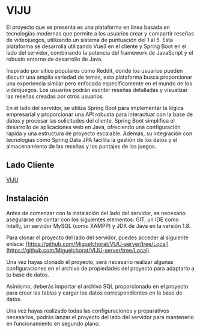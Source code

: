 # VIJU

El proyecto que se presenta es una plataforma en línea basada en tecnologías modernas que permite a los usuarios crear y compartir reseñas de videojuegos, utilizando un sistema de puntuación del 1 al 5. Esta plataforma se desarrolla utilizando Vue3 en el cliente y Spring Boot en el lado del servidor, combinando la potencia del framework de JavaScript y el robusto entorno de desarrollo de Java.

Inspirado por sitios populares como Reddit, donde los usuarios pueden discutir una amplia variedad de temas, esta plataforma busca proporcionar una experiencia similar pero enfocada específicamente en el mundo de los videojuegos. Los usuarios podrán escribir reseñas detalladas y visualizar las reseñas creadas por otros usuarios.

En el lado del servidor, se utiliza Spring Boot para implementar la lógica empresarial y proporcionar una API robusta para interactuar con la base de datos y procesar las solicitudes del cliente. Spring Boot simplifica el desarrollo de aplicaciones web en Java, ofreciendo una configuración rápida y una estructura de proyecto escalable. Además, su integración con tecnologías como Spring Data JPA facilita la gestión de los datos y el almacenamiento de las reseñas y los puntajes de los juegos.

## Lado Cliente

[VIJU](https://github.com/Miguelchorat/VIJU)

## Instalación

Antes de comenzar con la instalación del lado del servidor, es necesario asegurarse de contar con los siguientes elementos: GIT, un IDE como Intellij, un servidor MySQL (como XAMPP) y JDK de Java en la versión 1.8.

Para clonar el proyecto del lado del servidor, puedes acceder al siguiente enlace: [https://github.com/Miguelchorat/VIJU-server/tree/Local](https://github.com/Miguelchorat/VIJU-server/tree/Local)

Una vez hayas clonado el proyecto, será necesario realizar algunas configuraciones en el archivo de propiedades del proyecto para adaptarlo a tu base de datos. 

Asimismo, deberás importar el archivo SQL proporcionado en el proyecto para crear las tablas y cargar los datos correspondientes en la base de datos.

Una vez hayas realizado todas las configuraciones y preparativos necesarios, podrás lanzar el proyecto del lado del servidor para mantenerlo en funcionamiento en segundo plano.
